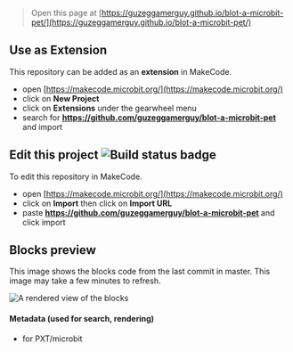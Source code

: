 
> Open this page at [https://guzeggamerguy.github.io/blot-a-microbit-pet/](https://guzeggamerguy.github.io/blot-a-microbit-pet/)

## Use as Extension

This repository can be added as an **extension** in MakeCode.

* open [https://makecode.microbit.org/](https://makecode.microbit.org/)
* click on **New Project**
* click on **Extensions** under the gearwheel menu
* search for **https://github.com/guzeggamerguy/blot-a-microbit-pet** and import

## Edit this project ![Build status badge](https://github.com/guzeggamerguy/blot-a-microbit-pet/workflows/MakeCode/badge.svg)

To edit this repository in MakeCode.

* open [https://makecode.microbit.org/](https://makecode.microbit.org/)
* click on **Import** then click on **Import URL**
* paste **https://github.com/guzeggamerguy/blot-a-microbit-pet** and click import

## Blocks preview

This image shows the blocks code from the last commit in master.
This image may take a few minutes to refresh.

![A rendered view of the blocks](https://github.com/guzeggamerguy/blot-a-microbit-pet/raw/master/.github/makecode/blocks.png)

#### Metadata (used for search, rendering)

* for PXT/microbit
<script src="https://makecode.com/gh-pages-embed.js"></script><script>makeCodeRender("{{ site.makecode.home_url }}", "{{ site.github.owner_name }}/{{ site.github.repository_name }}");</script>
